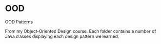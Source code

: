 # OOD
OOD Patterns

From my Object-Oriented Design course.
Each folder contains a number of Java classes displaying each design pattern we learned.

